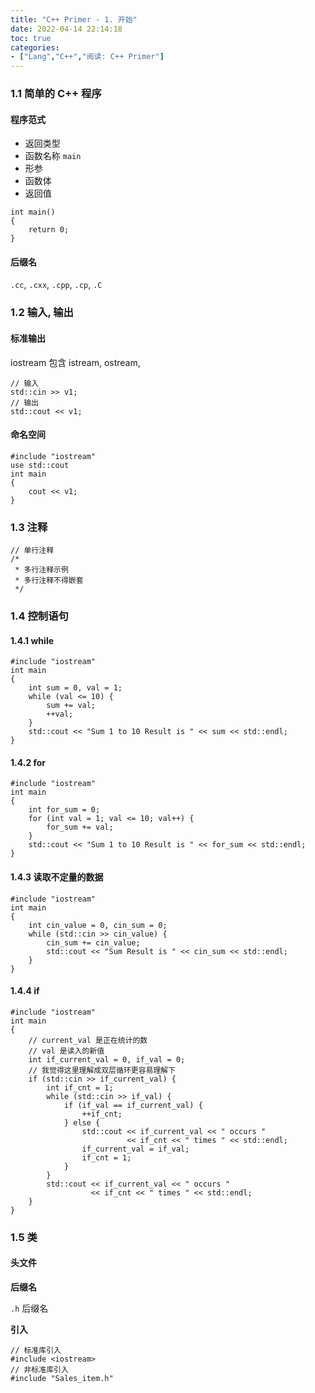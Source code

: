 ```yaml
---
title: "C++ Primer - 1. 开始"
date: 2022-04-14 22:14:18
toc: true
categories:
- ["Lang","C++","阅读: C++ Primer"]
---
```


### 1.1 简单的 C++ 程序




#### 程序范式

- 返回类型
- 函数名称 `main`
- 形参
- 函数体
- 返回值
```
int main() 
{
    return 0;
}
```

#### 后缀名
`.cc`, `.cxx`, `.cpp`, `.cp`, `.C`

### 1.2 输入, 输出

#### 标准输出
iostream 包含 istream, ostream,
```
// 输入
std::cin >> v1;
// 输出
std::cout << v1;
```

#### 命名空间
```
#include "iostream"
use std::cout 
int main 
{
    cout << v1;
}
```

### 1.3 注释
```
// 单行注释
/* 
 * 多行注释示例
 * 多行注释不得嵌套
 */
```

### 1.4 控制语句

#### 1.4.1 while
```
#include "iostream"
int main 
{
    int sum = 0, val = 1;
    while (val <= 10) {
        sum += val;
        ++val;
    }
    std::cout << "Sum 1 to 10 Result is " << sum << std::endl;
}
```

#### 1.4.2 for
```
#include "iostream"
int main 
{
    int for_sum = 0;
    for (int val = 1; val <= 10; val++) {
        for_sum += val;
    }
    std::cout << "Sum 1 to 10 Result is " << for_sum << std::endl;
}
```

#### 1.4.3 读取不定量的数据
```
#include "iostream"
int main 
{
    int cin_value = 0, cin_sum = 0;
    while (std::cin >> cin_value) {
        cin_sum += cin_value;
        std::cout << "Sum Result is " << cin_sum << std::endl;
    }
}
```

#### 1.4.4 if
```
#include "iostream"
int main 
{
    // current_val 是正在统计的数
    // val 是读入的新值
    int if_current_val = 0, if_val = 0;
    // 我觉得这里理解成双层循环更容易理解下
    if (std::cin >> if_current_val) {
        int if_cnt = 1;
        while (std::cin >> if_val) {
            if (if_val == if_current_val) {
                ++if_cnt;
            } else {
                std::cout << if_current_val << " occurs "
                          << if_cnt << " times " << std::endl;
                if_current_val = if_val;
                if_cnt = 1;
            }
        }
        std::cout << if_current_val << " occurs "
                  << if_cnt << " times " << std::endl;
    }
}
```

### 1.5 类

#### 头文件
**后缀名**

`.h` 后缀名

**引入**
```
// 标准库引入
#include <iostream>
// 非标准库引入
#include "Sales_item.h"
```

